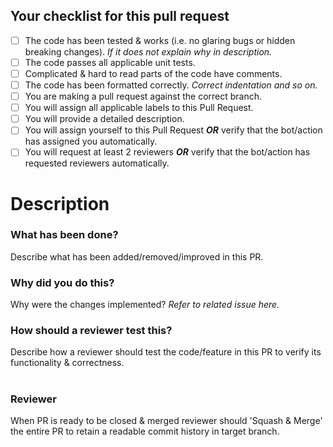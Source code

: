 ## Your checklist for this pull request

- [ ] The code has been tested & works (i.e. no glaring bugs or hidden breaking changes). *If it does not explain why in description.*
- [ ] The code passes all applicable unit tests.
- [ ] Complicated & hard to read parts of the code have comments.
- [ ] The code has been formatted correctly. *Correct indentation and so on.*
- [ ] You are making a pull request against the correct branch.
- [ ] You will assign all applicable labels to this Pull Request.
- [ ] You will provide a detailed description.
- [ ] You will assign yourself to this Pull Request __*OR*__ verify that the bot/action has assigned you automatically.
- [ ] You will request at least 2 reviewers __*OR*__ verify that the bot/action has requested reviewers automatically.

# Description

### What has been done?
Describe what has been added/removed/improved in this PR.

### Why did you do this?
Why were the changes implemented? *Refer to related issue here.*

### How should a reviewer test this?
Describe how a reviewer should test the code/feature in this PR to verify its functionality & correctness.

#

### Reviewer
When PR is ready to be closed & merged reviewer should 'Squash & Merge' the entire PR to retain a readable commit history in target branch.
